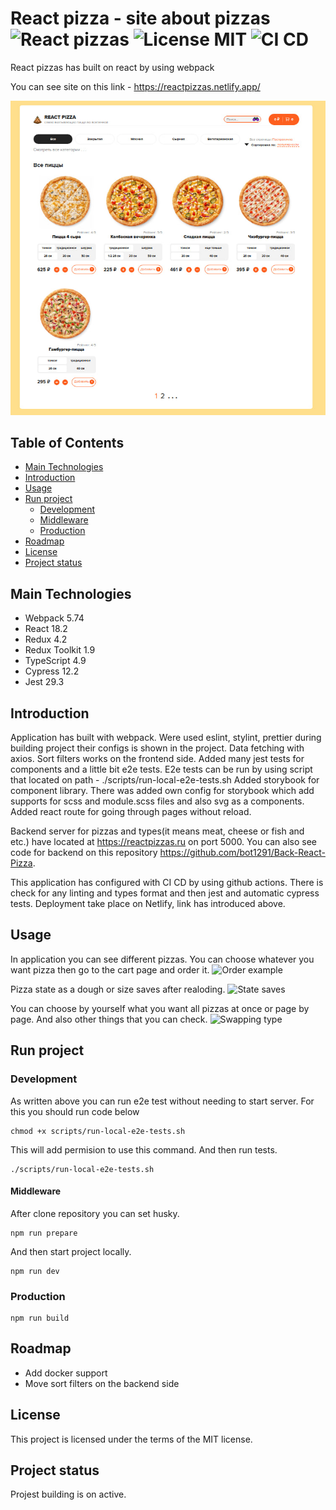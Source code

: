 # React pizza - site about pizzas ![React pizzas](https://badgen.net/badge/React/%20pizzas/black?icon=label) ![License MIT](https://badgen.net/badge/License/MIT/:black) ![CI CD](https://badgen.net/badge/Github/Actions/black?icon=github) 
 
React pizzas has built on react by using webpack

You can see site on this link - https://reactpizzas.netlify.app/

![Alt-текст](./photo_2023-01-06_18-12-23.jpg)


## Table of Contents

+ [Main Technologies](#Main-Technologies) 
+ [Introduction](#Introduction)
+ [Usage](#Usage)
+ [Run project](#Run-project)
  + [Development](#Development)
   + [Middleware](#Middleware)
  + [Production](#Production)
+ [Roadmap](#Roadmap)
+ [License](#License) 
+ [Project status](#Project-status) 


## Main Technologies 

+ Webpack 5.74
+ React 18.2
+ Redux 4.2
+ Redux Toolkit 1.9
+ TypeScript 4.9
+ Cypress 12.2
+ Jest 29.3


## Introduction

Application has built with webpack. Were used eslint, stylint, prettier during building project their configs is shown in the project. Data fetching with axios. Sort filters works on the frontend side.
Added many jest tests for components and a little bit e2e tests. E2e tests can be run by using script that located on path - ./scripts/run-local-e2e-tests.sh
Added storybook for component library. There was added own config for storybook which add supports for scss and module.scss files and also svg as a components.
Added react route for going through pages without reload.

Backend server for pizzas and types(it means meat, cheese or fish and etc.) have located at https://reactpizzas.ru on port 5000. You can also see code for backend on this repository https://github.com/bot1291/Back-React-Pizza. 

This application has configured with CI CD by using github actions. There is check for any linting and types format and then jest and automatic cypress tests. Deployment take place on Netlify, link has introduced above.


## Usage

In application you can see different pizzas. You can choose whatever you want pizza then go to the cart page and order it.
![Order example](https://media1.giphy.com/media/Q1TiP2OdpRu8Mz71oR/giphy.gif?cid=790b7611185bd9d37c0878c597756f0c970c59c0c2ee1920&rid=giphy.gif&ct=g) 

Pizza state as a dough or size saves after realoding. 
![State saves](https://media3.giphy.com/media/DLnKQxo3u2GSJemyTS/giphy.gif?cid=790b7611dc9ddba35a01c2c581951a26b4641cff2f487eef&rid=giphy.gif&ct=g) 

You can choose by yourself what you want all pizzas at once or page by page. And also other things that you can check.
![Swapping type](https://media4.giphy.com/media/2cpwZVl4vmFMrp3kim/giphy.gif?cid=790b761158ae7204bc4b3db2cc864b13abeba8c2b6378896&rid=giphy.gif&ct=g) 


## Run project


### Development 

As written above you can run e2e test without needing to start server. For this you should run code below

```
chmod +x scripts/run-local-e2e-tests.sh
```

This will add permision to use this command. And then run tests.

```
./scripts/run-local-e2e-tests.sh
```

#### Middleware

After clone repository you can set husky.
 
```
npm run prepare
```

And then start project locally.

```
npm run dev
```


### Production 

```
npm run build
```

## Roadmap

+ Add docker support
+ Move sort filters on the backend side


## License

This project is licensed under the terms of the MIT license.


## Project status

Projest building is on active.
